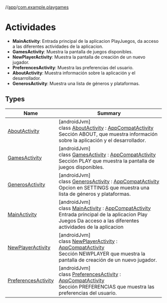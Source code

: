 //[app](../../index.md)/[com.example.playgames](index.md)

# Actividades

- **MainActivity**: Entrada principal de la aplicacion PlayJuegos, da acceso a las diferentes actividades de la aplicacion.
- **GamesActivity**: Muestra la pantalla de juegos disponibles.
- **NewPlayerActivity**: Muestra la pantalla de creación de un nuevo jugador.
- **PreferencesActivity**: Muestra las preferencias del usuario.
- **AboutActivity**: Muestra información sobre la aplicación y el desarrollador.
- **GenerosActivity**: Muestra una lista de géneros y plataformas.

## Types

| Name | Summary |
|---|---|
| [AboutActivity](-about-activity/index.md) | [androidJvm]<br>class [AboutActivity](-about-activity/index.md) : [AppCompatActivity](https://developer.android.com/reference/kotlin/androidx/appcompat/app/AppCompatActivity.html)<br>Sección ABOUT, que muestra información sobre la aplicación y el desarrollador. |
| [GamesActivity](-games-activity/index.md) | [androidJvm]<br>class [GamesActivity](-games-activity/index.md) : [AppCompatActivity](https://developer.android.com/reference/kotlin/androidx/appcompat/app/AppCompatActivity.html)<br>Sección PLAY que muestra la pantalla de juegos disponibles. |
| [GenerosActivity](-generos-activity/index.md) | [androidJvm]<br>class [GenerosActivity](-generos-activity/index.md) : [AppCompatActivity](https://developer.android.com/reference/kotlin/androidx/appcompat/app/AppCompatActivity.html)<br>Opcion en SETTINGS que muestra una lista de géneros y plataformas. |
| [MainActivity](-main-activity/index.md) | [androidJvm]<br>class [MainActivity](-main-activity/index.md) : [AppCompatActivity](https://developer.android.com/reference/kotlin/androidx/appcompat/app/AppCompatActivity.html)<br>Entrada principal de la aplicacion Play Juegos Da acceso a las diferentes actividades de la aplicacion |
| [NewPlayerActivity](-new-player-activity/index.md) | [androidJvm]<br>class [NewPlayerActivity](-new-player-activity/index.md) : [AppCompatActivity](https://developer.android.com/reference/kotlin/androidx/appcompat/app/AppCompatActivity.html)<br>Sección NEWPLAYER que muestra la pantalla de creación de un nuevo jugador. |
| [PreferencesActivity](-preferences-activity/index.md) | [androidJvm]<br>class [PreferencesActivity](-preferences-activity/index.md) : [AppCompatActivity](https://developer.android.com/reference/kotlin/androidx/appcompat/app/AppCompatActivity.html)<br>Sección PREFERENCIAS que muestra las preferencias del usuario. |
